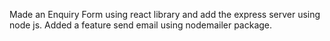 Made an Enquiry Form using react library and add the express server using node js.
Added a feature send email using nodemailer package.
